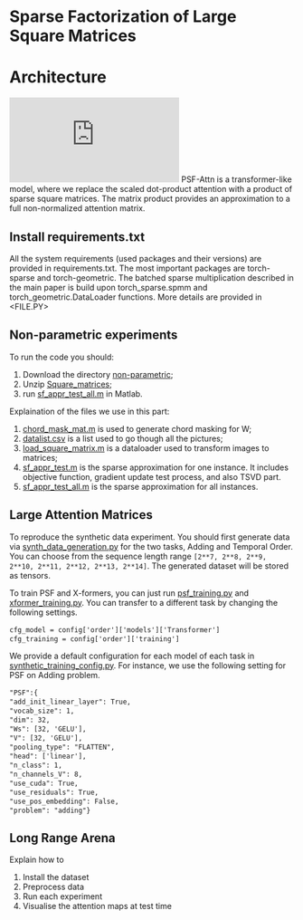 # Sparse Factorization of Large Square Matrices
# **Architecture**
![Architeture of PSF](https://github.com/RuslanKhalitov/SparseFactorization/blob/master/psf.pdf?raw=true)
PSF-Attn is a transformer-like model, where we replace the scaled dot-product attention with a product of sparse square matrices. The matrix product provides an approximation to a full non-normalized attention matrix.

## Install requirements.txt
All the system requirements (used packages and their versions) are provided in requirements.txt.
The most important packages are torch-sparse and torch-geometric. The batched sparse multiplication described in the main paper is build upon torch_sparse.spmm and torch_geometric.DataLoader functions. More details are provided in <FILE.PY>

## Non-parametric experiments
To run the code you should:
1. Download the directory [non-parametric](https://github.com/RuslanKhalitov/SparseFactorization/tree/master/non-parametric);
2. Unzip [Square_matrices](https://github.com/RuslanKhalitov/SparseFactorization/tree/master/non-parametric);
3. run [sf_appr_test_all.m](https://github.com/RuslanKhalitov/SparseFactorization/blob/master/non-parametric/sf_appr_test_all.m) in Matlab.

Explaination of the files we use in this part:
1. [chord_mask_mat.m](https://github.com/RuslanKhalitov/SparseFactorization/blob/master/non-parametric/chord_mask_mat.m) is used to generate chord masking for W;
2. [datalist.csv](https://github.com/RuslanKhalitov/SparseFactorization/blob/master/non-parametric/datalist.csv) is a list used to go though all the pictures;
3. [load_square_matrix.m](https://github.com/RuslanKhalitov/SparseFactorization/blob/master/non-parametric/load_square_matrix.m) is a dataloader used to transform images to matrices;
4. [sf_appr_test.m](https://github.com/RuslanKhalitov/SparseFactorization/blob/master/non-parametric/sf_appr_test.m) is the sparse approximation for one instance. It includes objective function, gradient update test process, and also TSVD part.
5. [sf_appr_test_all.m](https://github.com/RuslanKhalitov/SparseFactorization/blob/master/non-parametric/sf_appr_test_all.m) is the sparse approximation for all instances.

## Large Attention Matrices
To reproduce the synthetic data experiment. You should first generate data via [synth_data_generation.py](https://github.com/RuslanKhalitov/SparseFactorization/tree/master/SyntheticExperiments) for the two tasks, Adding and Temporal Order.  You can choose from the sequence length range `[2**7, 2**8, 2**9, 2**10, 2**11, 2**12, 2**13, 2**14]`. The generated dataset will be stored as tensors. 

To train PSF and X-formers, you can just run [psf_training.py](https://github.com/RuslanKhalitov/SparseFactorization/tree/master/SyntheticExperiments) and [xformer_training.py](https://github.com/RuslanKhalitov/SparseFactorization/tree/master/SyntheticExperiments). You can transfer to a different task by changing the following settings.

    cfg_model = config['order']['models']['Transformer']  
    cfg_training = config['order']['training']

We provide a default configuration for each model of each task in [synthetic_training_config.py](https://github.com/RuslanKhalitov/SparseFactorization/tree/master/SyntheticExperiments). For instance, we use the following setting for PSF on Adding problem.

    "PSF":{  
    "add_init_linear_layer": True,  
    "vocab_size": 1,  
    "dim": 32,  
    "Ws": [32, 'GELU'],  
    "V": [32, 'GELU'],  
    "pooling_type": "FLATTEN",  
    "head": ['linear'],  
    "n_class": 1,  
    "n_channels_V": 8,  
    "use_cuda": True,  
    "use_residuals": True,  
    "use_pos_embedding": False,  
    "problem": "adding"}

## Long Range Arena
Explain how to 
  1) Install the dataset
  2) Preprocess data
  3) Run each experiment
  4) Visualise the attention maps at test time

